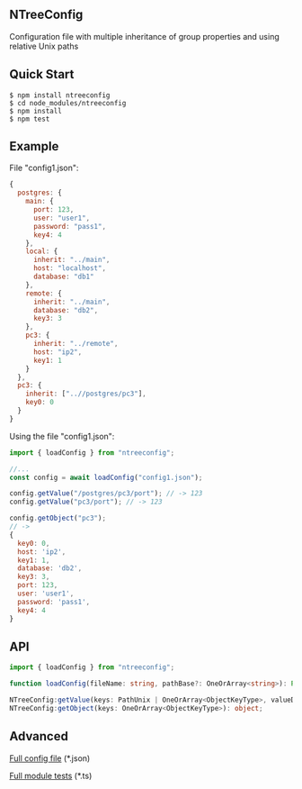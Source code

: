 ## NTreeConfig
Configuration file with multiple inheritance of group properties and using relative Unix paths

## Quick Start
```shell
$ npm install ntreeconfig
$ cd node_modules/ntreeconfig
$ npm install
$ npm test
``` 

## Example
File "config1.json":
```javascript
{
  postgres: {
    main: {
      port: 123,
      user: "user1",
      password: "pass1",
      key4: 4
    },
    local: {
      inherit: "../main",
      host: "localhost",
      database: "db1"
    },
    remote: {
      inherit: "../main",
      database: "db2",
      key3: 3
    },
    pc3: {
      inherit: "../remote",
      host: "ip2",
      key1: 1
    }
  },
  pc3: {
    inherit: ["..//postgres/pc3"],
    key0: 0
  }
}
```

Using the file "config1.json":
```javascript
import { loadConfig } from "ntreeconfig";

//...
const config = await loadConfig("config1.json");

config.getValue("/postgres/pc3/port"); // -> 123
config.getValue("pc3/port"); // -> 123

config.getObject("pc3");
// -> 
{
  key0: 0,
  host: 'ip2',
  key1: 1,
  database: 'db2',
  key3: 3,
  port: 123,
  user: 'user1',
  password: 'pass1',
  key4: 4
}
```

## API
```typescript
import { loadConfig } from "ntreeconfig";

function loadConfig(fileName: string, pathBase?: OneOrArray<string>): Promise<NTreeConfig>;

NTreeConfig:getValue(keys: PathUnix | OneOrArray<ObjectKeyType>, valueDefault?: any): any;
NTreeConfig:getObject(keys: OneOrArray<ObjectKeyType>): object;
```

## Advanced
[Full config file](https://github.com/WorldBalance/NTreeConfig/blob/master/test/data.json) (*.json)

[Full module tests](https://github.com/WorldBalance/NTreeConfig/blob/master/test/index.ts) (*.ts)
